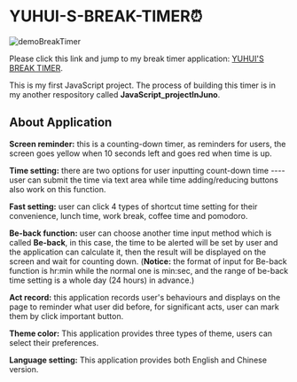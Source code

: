 # YUHUI-S-BREAK-TIMER:alarm_clock:  
  
![demoBreakTimer](https://user-images.githubusercontent.com/84819219/133723645-49136724-1226-4c83-af31-66c182e0b9ae.png)  
  
Please click this link and jump to my break timer application: [YUHUI'S BREAK TIMER](https://hughzhoutrt.github.io/YUHUI-BREAK-TIMER/).   
  
This is my first JavaScript project. The process of building this timer is in my another respository called __JavaScript_projectInJuno__.  
  
  
## About Application  
  
**Screen reminder:** this is a counting-down timer, as reminders for users, the screen goes yellow when 10 seconds left and goes red when time is up.  
  
**Time setting:** there are two options for user inputting count-down time ---- user can submit the time via text area while time adding/reducing buttons also work on this function.  
  
**Fast setting:** user can click 4 types of shortcut time setting for their convenience, lunch time, work break, coffee time and pomodoro.  
  
**Be-back function:** user can choose another time input method which is called **Be-back**, in this case, the time to be alerted will be set by user and the application can calculate it, then the result will be displayed on the screen and wait for counting down. (**Notice:** the format of input for Be-back function is hr:min while the normal one is min:sec, and the range of be-back time setting is a whole day (24 hours) in advance.)  
  
**Act record:** this application records user's behaviours and displays on the page to reminder what user did before, for significant acts, user can mark them by click important button.
  
**Theme color:** This application provides three types of theme, users can select their preferences.  
  
**Language setting:** This application provides both English and Chinese version.
